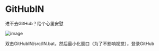 # GitHubIN
进不去GitHub？给个心里安慰

![image](https://user-images.githubusercontent.com/80161663/125962234-320c3260-3948-419f-8321-c823fe8fc6c9.png)

双击GitHubIN/src/IN.bat，然后最小化窗口（为了不影响视觉），登录GitHub
